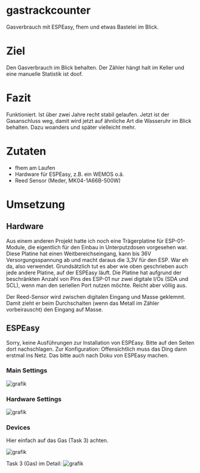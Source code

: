 # gastrackcounter
Gasverbrauch mit ESPEasy, fhem und etwas Bastelei im Blick.

# Ziel
Den Gasverbrauch im Blick behalten. Der Zähler hängt halt im Keller und eine manuelle Statistik ist doof.

# Fazit
Funktioniert. Ist über zwei Jahre recht stabil gelaufen. Jetzt ist der Gasanschluss weg, damit wird jetzt auf ähnliche Art die Wasseruhr im Blick behalten. Dazu woanders und später vielleicht mehr.

# Zutaten
- fhem am Laufen
- Hardware für ESPEasy, z.B. ein WEMOS o.ä.
- Reed Sensor (Meder, MK04-1A66B-500W)

# Umsetzung
## Hardware
Aus einem anderen Projekt hatte ich noch eine Trägerplatine für ESP-01-Module, die eigentlich für den Einbau in Unterputzdosen vorgesehen war. Diese Platine hat einen Weitbereichseingang, kann bis 36V Versorgungsspannung ab und macht daraus die 3,3V für den ESP. War eh da, also verwendet. Grundsätzlich tut es aber wie oben geschrieben auch jede andere Platine, auf der ESPEasy läuft. Die Platine hat aufgrund der beschränkten Anzahl von Pins des ESP-01 nur zwei digitale I/Os (SDA und SCL), wenn man den seriellen Port nutzen möchte. Reicht aber völlig aus.

Der Reed-Sensor wird zwischen digitalen Eingang und Masse geklemmt. Damit zieht er beim Durchschalten (wenn das Metall im Zähler vorbeirauscht) den Eingang auf Masse. 

## ESPEasy
Sorry, keine Ausführungen zur Installation von ESPEasy. Bitte auf den Seiten dort nachschlagen.
Zur Konfiguration: Offensichtlich muss das Ding dann erstmal ins Netz. Das bitte auch nach Doku von ESPEasy machen.   

### Main Settings  

![grafik](https://github.com/l33tn00b/gastrackcounter/assets/28904067/e1e77922-67a2-491b-9a26-5179810748ab)

### Hardware Settings
![grafik](https://github.com/l33tn00b/gastrackcounter/assets/28904067/7cb571a1-0916-4ad0-9e87-d00f0fdd4cad)
### Devices
Hier einfach auf das Gas (Task 3) achten.  

![grafik](https://github.com/l33tn00b/gastrackcounter/assets/28904067/476f504f-5d5d-48ec-bde7-6b6dfead1712)  


Task 3 (Gas) im Detail:
![grafik](https://github.com/l33tn00b/gastrackcounter/assets/28904067/625848c2-e0fa-415b-8dd9-e5b35c03811c)





